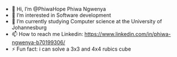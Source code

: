 - 👋 Hi, I’m @PhiwaHope Phiwa Ngwenya
- 👀 I’m interested in Software development 
- 🌱 I’m currently studying Computer science at the University of Johannesburg
- 📫 How to reach me Linkedin: https://www.linkedin.com/in/phiwa-ngwenya-b70199306/
- ⚡ Fun fact: i can solve a 3x3 and 4x4 rubics cube

<!---
PhiwaHope/PhiwaHope is a ✨ special ✨ repository because its `README.md` (this file) appears on your GitHub profile.
You can click the Preview link to take a look at your changes.
--->
